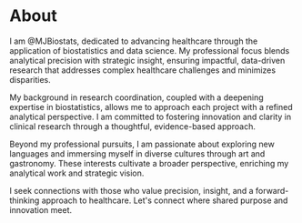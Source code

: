 # About 
I am @MJBiostats, dedicated to advancing healthcare through the application of biostatistics and data science. 
My professional focus blends analytical precision with strategic insight, ensuring impactful, data-driven research that addresses complex healthcare challenges and minimizes disparities.

My background in research coordination, coupled with a deepening expertise in biostatistics, allows me to approach each project with a refined analytical perspective. I am committed to fostering innovation and clarity in clinical research through a thoughtful, evidence-based approach.

Beyond my professional pursuits, I am passionate about exploring new languages and immersing myself in diverse cultures through art and gastronomy. These interests cultivate a broader perspective, enriching my analytical work and strategic vision.

I seek connections with those who value precision, insight, and a forward-thinking approach to healthcare. Let's connect where shared purpose and innovation meet.
